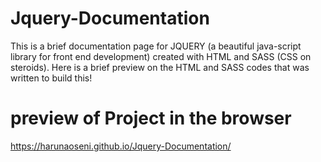 # Jquery-Documentation
This is a brief documentation page for JQUERY (a beautiful java-script library for front end development) created with HTML and SASS (CSS on steroids). 
Here is a brief preview on the HTML and SASS codes that was written to build this!


# preview of Project in the browser
https://harunaoseni.github.io/Jquery-Documentation/
